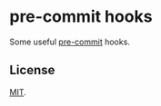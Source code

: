 # pre-commit hooks

Some useful [pre-commit](https://pre-commit.com/) hooks.

## License

[MIT](LICENSE).

